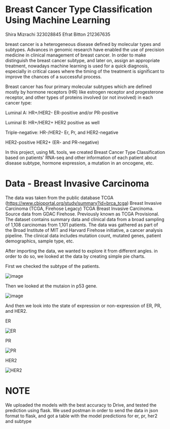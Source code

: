 # Breast Cancer Type Classification Using Machine Learning

Shira Mizrachi 323028845
Efrat Bitton 212367635

breast cancer is a heterogeneous disease defined by molecular types and subtypes. 
Advances in genomic research have enabled the use of precision medicine in clinical management of breast cancer. 
In order to make distinguish the breast cancer subtype, and later on, assign an appropriate treatment, nowadays machine learning is used for a quick diagnosis, especially in critical cases where the timing of the treatment is significant to improve the chances of a successful process.

Breast cancer has four primary molecular subtypes which are defined mostly by hormone receptors (HR) like estrogen receptor and progesterone receptor,
and other types of proteins involved (or not involved) in each cancer type:

Luminal A: HR+/HER2-  ER-positive and/or PR-positive

Luminal B: HR+/HER2+  HER2 positive as well 

Triple-negative: HR-/HER2- Er, Pr, and HER2-negative

HER2-positive HER2+ (ER- and PR-negative)

In this project, using ML tools, we created Breast Cancer Type Classification based on patients' RNA-seq and other information of each patient about disease subtype, hormone expression, a mutation in an oncogene, etc.

# Data - Breast Invasive Carcinoma
The data was taken from the public database TCGA 
(https://www.cbioportal.org/study/summary?id=brca_tcga)
Breast Invasive Carcinoma (TCGA, Firehose Legacy)
TCGA Breast Invasive Carcinoma. Source data from GDAC Firehose. Previously known as TCGA Provisional.
The dataset contains summary data and clinical data from a broad sampling of 1,108 carcinomas from 1,101 patients. 
The data was gathered as part of the Broad Institute of MIT and Harvard Firehose initiative, a cancer analysis pipeline. The clinical data includes mutation count, mutated genes, patient demographics, sample type, etc.



After importing the data, we wanted to explore it from different angles. in order to do so, we looked at the data by creating simple pie charts.


First we checked the subtype of the patients. 

![image](https://user-images.githubusercontent.com/106597465/177398772-f3f95228-4dd2-49fb-a2f4-da976b8186aa.png)

Then we looked at the mutaion in p53 gene.

![image](https://user-images.githubusercontent.com/106597465/177399787-8b658eb8-cd3d-4732-b557-fd384151375e.png)

And then we look into the state of expression or non-expression of ER, PR, and HER2.

ER


![ER](https://user-images.githubusercontent.com/106597465/177400507-8fc238b3-58fe-46a6-b335-c144acbbb56d.png)

PR


![PR](https://user-images.githubusercontent.com/106597465/177400511-20796f91-3e88-4933-b6cf-6b991ddfcadc.png)


HER2

![HER2](https://user-images.githubusercontent.com/106597465/177400517-8d4bebf4-302d-4118-a396-e117d1d24a37.png)




# NOTE
We uploaded the models with the best accuracy to Drive, and tested the prediction using flask.
We used postman in order to send the data in json format to flask, and got a table with the model predictions for er, pr, her2 and subtype
